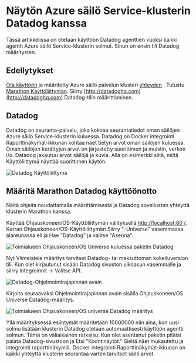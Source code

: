 <properties
   pageTitle="Valvoa Azure säilö Service-klusterin kanssa Datadog | Microsoft Azure"
   description="Seurata Azure säilö Service-klusterin Datadog kanssa. Toimialueen Ohjauskoneen/OS web-Käyttöliittymä avulla voit ottaa yhteyttä klusterin Datadog agenttien vuoksi."
   services="container-service"
   documentationCenter=""
   authors="rbitia"
   manager="timlt"
   editor=""
   tags="acs, azure-container-service"
   keywords="Säilöjen Ohjauskoneen/OS, Docker Swarm Azure"/>

<tags
   ms.service="container-service"
   ms.devlang="na"
   ms.topic="article"
   ms.tgt_pltfrm="na"
   ms.workload="infrastructure"   
   ms.date="07/28/2016"
   ms.author="t-ribhat"/>

# <a name="monitor-an-azure-container-service-cluster-with-datadog"></a>Näytön Azure säilö Service-klusterin Datadog kanssa

Tässä artikkelissa on otetaan käyttöön Datadog agenttien vuoksi kaikki agentti Azure säilö Service-klusterin solmut. Sinun on ensin tili Datadog määritysten. 

## <a name="prerequisites"></a>Edellytykset 

[Ota käyttöön](container-service-deployment.md) ja määritetty Azure säilö palvelun klusteri [yhteyden](container-service-connect.md) . Tutustu [Marathon Käyttöliittymän](container-service-mesos-marathon-ui.md). Siirry [http://datadoghq.com](http://datadoghq.com) Datadog-tilin määrittäminen. 

## <a name="datadog"></a>Datadog 

Datadog on seuranta-palvelu, joka kokoaa seurantatiedot oman säilöjen Azure säilö Service-klusterin kuluessa. Datadog on Docker integrointi Raporttinäkymät-ikkunan kohtaa näet tietyn arvot oman säilöjen kuluessa. Oman säilöjen kerättyjen arvot on järjestetty suorittimen ja muistin, verkon i/o. Datadog jakautuu arvot säilöjä ja kuvia. Alla on esimerkki siitä, miltä Käyttöliittymä näyttää suorittimen käytön.

![Datadog Käyttöliittymä](./media/container-service-monitoring/datadog4.png)

## <a name="configure-a-datadog-deployment-with-marathon"></a>Määritä Marathon Datadog käyttöönotto

Näitä ohjeita noudattamalla määrittämisestä ja Datadog sovellusten yhteyttä klusterin Marathon kanssa. 

Käyttää Ohjauskoneen/OS-Käyttöliittymän välityksellä [http://localhost:80 /](http://localhost:80/). Kerran Ohjauskoneen/OS-Käyttöliittymän Siirry "-Universe" vasemmassa alareunassa eli ja Hae "Datadog" ja valitse "Asenna".

![Toimialueen Ohjauskoneen/OS Universe kuluessa paketin Datadog](./media/container-service-monitoring/datadog1.png)

Nyt Viimeistele määritys tarvitset Datadog- tai maksuttoman kokeiluversion tili. Kun olet kirjautunut sisään Datadog sivuston ulkoasun vasemmalle ja siirry integroinnit -> Valitse API. 

![Datadog-Ohjelmointirajapinnan avain](./media/container-service-monitoring/datadog2.png)

Kirjoita seuraavaksi Ohjelmointirajapinnan avain sisällä Ohjauskoneen/OS Universe Datadog-määritys. 

![Toimialueen Ohjauskoneen/OS universe Datadog määritys](./media/container-service-monitoring/datadog3.png) 

Yllä määrityksessä esiintymät määritetään 10000000 niin aina, kun uusi solmu lisätään klusterin Datadog otetaan automaattisesti käyttöön agentti solmun. Tämä on väliaikainen ratkaisu. Kun olet asentanut paketin pitäisi palata Datadog-sivustoon ja Etsi "Koontinäytöt." Sieltä näet mukautettu ja integrointi raporttinäkymiä. Docker integrointi Raporttinäkymät-ikkunan on kaikki yhteyttä klusterin seurantaa varten tarvitset säilö arvot. 
